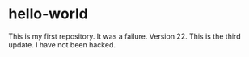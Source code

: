 # hello-world
This is my first repository.
It was a failure.
Version 22.
This is the third update.
I have not been hacked.
